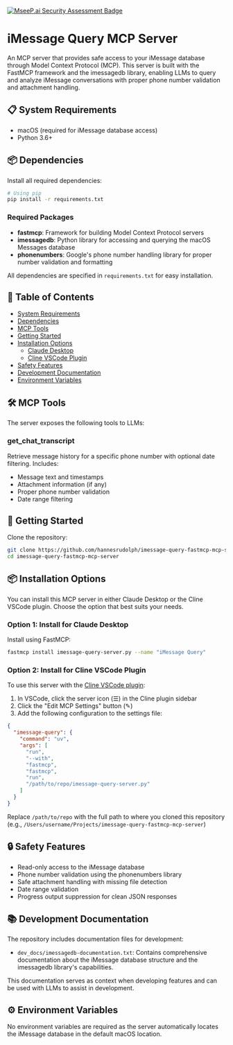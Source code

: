[![MseeP.ai Security Assessment Badge](https://mseep.net/pr/hannesrudolph-imessage-query-fastmcp-mcp-server-badge.png)](https://mseep.ai/app/hannesrudolph-imessage-query-fastmcp-mcp-server)

# iMessage Query MCP Server

An MCP server that provides safe access to your iMessage database through Model Context Protocol (MCP). This server is built with the FastMCP framework and the imessagedb library, enabling LLMs to query and analyze iMessage conversations with proper phone number validation and attachment handling.

## 📋 System Requirements

- macOS (required for iMessage database access)
- Python 3.6+

## 📦 Dependencies

Install all required dependencies:

```bash
# Using pip
pip install -r requirements.txt
```

### Required Packages
- **fastmcp**: Framework for building Model Context Protocol servers
- **imessagedb**: Python library for accessing and querying the macOS Messages database
- **phonenumbers**: Google's phone number handling library for proper number validation and formatting

All dependencies are specified in `requirements.txt` for easy installation.

## 📑 Table of Contents
- [System Requirements](#-system-requirements)
- [Dependencies](#-dependencies)
- [MCP Tools](#%EF%B8%8F-mcp-tools)
- [Getting Started](#-getting-started)
- [Installation Options](#-installation-options)
  - [Claude Desktop](#option-1-install-for-claude-desktop)
  - [Cline VSCode Plugin](#option-2-install-for-cline-vscode-plugin)
- [Safety Features](#-safety-features)
- [Development Documentation](#-development-documentation)
- [Environment Variables](#%EF%B8%8F-environment-variables)

## 🛠️ MCP Tools

The server exposes the following tools to LLMs:

### get_chat_transcript
Retrieve message history for a specific phone number with optional date filtering. Includes:
- Message text and timestamps
- Attachment information (if any)
- Proper phone number validation
- Date range filtering

## 🚀 Getting Started

Clone the repository:

```bash
git clone https://github.com/hannesrudolph/imessage-query-fastmcp-mcp-server.git
cd imessage-query-fastmcp-mcp-server
```

## 📦 Installation Options

You can install this MCP server in either Claude Desktop or the Cline VSCode plugin. Choose the option that best suits your needs.

### Option 1: Install for Claude Desktop

Install using FastMCP:

```bash
fastmcp install imessage-query-server.py --name "iMessage Query"
```

### Option 2: Install for Cline VSCode Plugin

To use this server with the [Cline VSCode plugin](http://cline.bot):

1. In VSCode, click the server icon (☰) in the Cline plugin sidebar
2. Click the "Edit MCP Settings" button (✎)
3. Add the following configuration to the settings file:

```json
{
  "imessage-query": {
    "command": "uv",
    "args": [
      "run",
      "--with",
      "fastmcp",
      "fastmcp",
      "run",
      "/path/to/repo/imessage-query-server.py"
    ]
  }
}
```

Replace `/path/to/repo` with the full path to where you cloned this repository (e.g., `/Users/username/Projects/imessage-query-fastmcp-mcp-server`)

## 🔒 Safety Features

- Read-only access to the iMessage database
- Phone number validation using the phonenumbers library
- Safe attachment handling with missing file detection
- Date range validation
- Progress output suppression for clean JSON responses

## 📚 Development Documentation

The repository includes documentation files for development:

- `dev_docs/imessagedb-documentation.txt`: Contains comprehensive documentation about the iMessage database structure and the imessagedb library's capabilities.

This documentation serves as context when developing features and can be used with LLMs to assist in development.

## ⚙️ Environment Variables

No environment variables are required as the server automatically locates the iMessage database in the default macOS location.